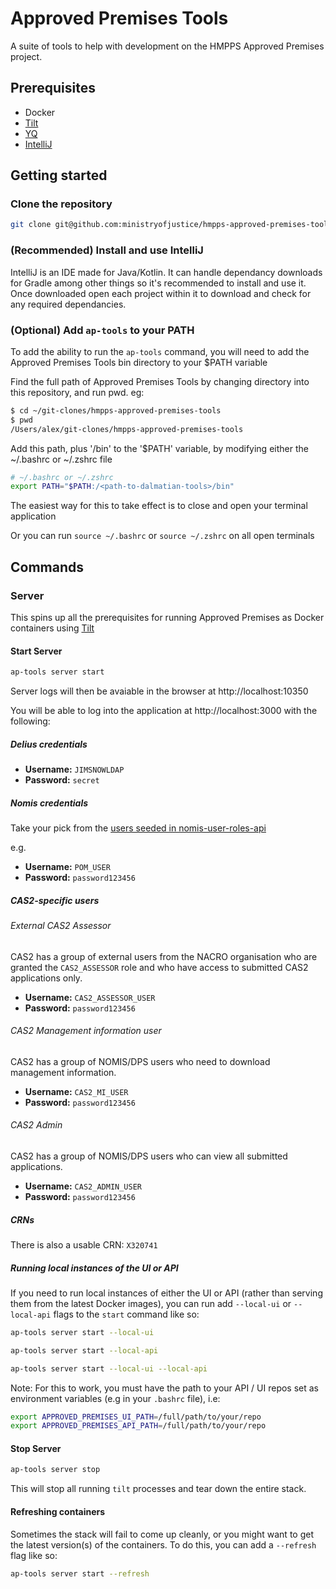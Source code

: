 # Approved Premises Tools

A suite of tools to help with development on the HMPPS Approved Premises project.

## Prerequisites

* Docker
* [Tilt](https://tilt.dev/)
* [YQ](https://mikefarah.gitbook.io/yq/)
* [IntelliJ](https://www.jetbrains.com/idea/)

## Getting started

### Clone the repository

```bash
git clone git@github.com:ministryofjustice/hmpps-approved-premises-tools.git
```

### (Recommended) Install and use IntelliJ
IntelliJ is an IDE made for Java/Kotlin. It can handle dependancy downloads for Gradle 
among other things so it's recommended to install and use it. Once downloaded open each
project within it to download and check for any required dependancies.


### (Optional) Add `ap-tools` to your PATH

To add the ability to run the `ap-tools` command, you will need to add the Approved Premises Tools bin directory to your $PATH variable

Find the full path of Approved Premises Tools by changing directory into this repository, and run pwd. eg:

```bash
$ cd ~/git-clones/hmpps-approved-premises-tools
$ pwd
/Users/alex/git-clones/hmpps-approved-premises-tools
```

Add this path, plus '/bin' to the '$PATH' variable, by modifying either the ~/.bashrc or ~/.zshrc file

```bash
# ~/.bashrc or ~/.zshrc
export PATH="$PATH:/<path-to-dalmatian-tools>/bin"
```

The easiest way for this to take effect is to close and open your terminal application

Or you can run `source ~/.bashrc` or `source ~/.zshrc` on all open terminals

## Commands

### Server

This spins up all the prerequisites for running Approved Premises as Docker containers using [Tilt](https://tilt.dev/)

#### Start Server

```bash
ap-tools server start
```

Server logs will then be avaiable in the browser at http://localhost:10350

You will be able to log into the application at http://localhost:3000 with the following:

##### Delius credentials
- **Username:** `JIMSNOWLDAP`
- **Password:** `secret`

##### Nomis credentials
Take your pick from the [users seeded in nomis-user-roles-api](https://github.com/ministryofjustice/nomis-user-roles-api/blob/main/src/main/resources/db/dev/V3_1__user_data.sql)

e.g.

- **Username:** `POM_USER`
- **Password:** `password123456`

##### CAS2-specific users

###### External CAS2 Assessor
CAS2 has a group of external users from the NACRO organisation who are granted the
`CAS2_ASSESSOR` role and who have access to submitted CAS2 applications only.

- **Username:** `CAS2_ASSESSOR_USER`
- **Password:** `password123456`

###### CAS2 Management information user
CAS2 has a group of NOMIS/DPS users who need to download management information.

- **Username:** `CAS2_MI_USER`
- **Password:** `password123456`

###### CAS2 Admin
CAS2 has a group of NOMIS/DPS users who can view all submitted applications.

- **Username:** `CAS2_ADMIN_USER`
- **Password:** `password123456`

##### CRNs

There is also a usable CRN: `X320741`

##### Running local instances of the UI or API

If you need to run local instances of either the UI or API (rather than serving them from the latest Docker images), you can run add `--local-ui` or `--local-api` flags to the `start` command like so:

```bash
ap-tools server start --local-ui
```

```bash
ap-tools server start --local-api
```

```bash
ap-tools server start --local-ui --local-api
```

Note: For this to work, you must have the path to your API / UI repos set as environment variables (e.g in your `.bashrc` file), i.e:

```bash
export APPROVED_PREMISES_UI_PATH=/full/path/to/your/repo
export APPROVED_PREMISES_API_PATH=/full/path/to/your/repo
```

#### Stop Server

```bash
ap-tools server stop
```

This will stop all running `tilt` processes and tear down the entire stack.

#### Refreshing containers

Sometimes the stack will fail to come up cleanly, or you might want
to get the latest version(s) of the containers. To do this, you
can add a `--refresh` flag like so:

```bash
ap-tools server start --refresh
```
